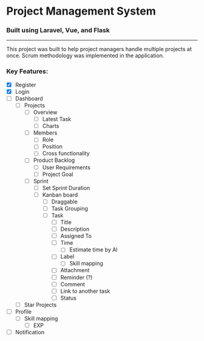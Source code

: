 # Project Management System

### Built using Laravel, Vue, and Flask

---

This project was built to help project managers handle multiple projects at once. Scrum methodology was implemented in the application.

### Key Features:

-   [x] Register
-   [x] Login
-   [ ] Dashboard
    -   [ ] Projects
        -   [ ] Overview
            -   [ ] Latest Task
            -   [ ] Charts
        -   [ ] Members
            -   [ ] Role
            -   [ ] Position
            -   [ ] Cross functionality
        -   [ ] Product Backlog
            -   [ ] User Requirements
            -   [ ] Project Goal
        -   [ ] Sprint
            -   [ ] Set Sprint Duration
            -   [ ] Kanban board
                -   [ ] Draggable
                -   [ ] Task Grouping
                -   [ ] Task
                    -   [ ] Title
                    -   [ ] Description
                    -   [ ] Assigned To
                    -   [ ] Time
                        -   [ ] Estimate time by AI
                    -   [ ] Label
                        -   [ ] Skill mapping
                    -   [ ] Attachment
                    -   [ ] Reminder (?)
                    -   [ ] Comment
                    -   [ ] Link to another task
                    -   [ ] Status
    -   [ ] Star Projects
-   [ ] Profile
    -   [ ] Skill mapping
        -   [ ] EXP
-   [ ] Notification
